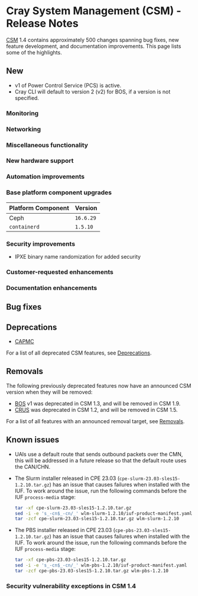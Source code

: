 # Cray System Management (CSM) - Release Notes

[CSM](glossary.md#cray-system-management-csm) 1.4 contains approximately 500 changes spanning bug fixes, new feature development, and documentation improvements. This page lists some of the highlights.

## New

* v1 of Power Control Service (PCS) is active.
* Cray CLI will default to version 2 (v2) for BOS, if a version is not specified.

### Monitoring

### Networking

### Miscellaneous functionality

### New hardware support

### Automation improvements

### Base platform component upgrades

| Platform Component           | Version        |
|------------------------------|----------------|
| Ceph                         | `16.6.29`      |
| `containerd`                 | `1.5.10`       |

### Security improvements

* IPXE binary name randomization for added security

### Customer-requested enhancements

### Documentation enhancements

## Bug fixes

## Deprecations

* [CAPMC](glossary.md#cray-advanced-platform-monitoring-and-control-capmc)

For a list of all deprecated CSM features, see [Deprecations](introduction/deprecated_features/README.md#deprecations).

## Removals

The following previously deprecated features now have an announced CSM version when they will be removed:

* [BOS](glossary.md#boot-orchestration-service-bos) v1 was deprecated in CSM 1.3, and will be removed in CSM 1.9.
* [CRUS](glossary.md#compute-rolling-upgrade-service-crus) was deprecated in CSM 1.2, and will be removed in CSM 1.5.

For a list of all features with an announced removal target, see [Removals](introduction/deprecated_features/README.md#removals).

## Known issues

* UAIs use a default route that sends outbound packets over the CMN, this will be addressed in a future release so that the default route uses the CAN/CHN.
* The Slurm installer released in CPE 23.03 (`cpe-slurm-23.03-sles15-1.2.10.tar.gz`) has an issue that causes failures when installed with the IUF. To work around the issue, run the following commands before the IUF `process-media` stage:

  ```bash
  tar -xf cpe-slurm-23.03-sles15-1.2.10.tar.gz
  sed -i -e 's_-cn$_-cn/_' wlm-slurm-1.2.10/iuf-product-manifest.yaml
  tar -zcf cpe-slurm-23.03-sles15-1.2.10.tar.gz wlm-slurm-1.2.10
  ```

* The PBS installer released in CPE 23.03 (`cpe-pbs-23.03-sles15-1.2.10.tar.gz`) has an issue that causes failures when installed with the IUF. To work around the issue, run the following commands before the IUF `process-media` stage:

  ```bash
  tar -xf cpe-pbs-23.03-sles15-1.2.10.tar.gz
  sed -i -e 's_-cn$_-cn/_' wlm-pbs-1.2.10/iuf-product-manifest.yaml
  tar -zcf cpe-pbs-23.03-sles15-1.2.10.tar.gz wlm-pbs-1.2.10
  ```

### Security vulnerability exceptions in CSM 1.4

